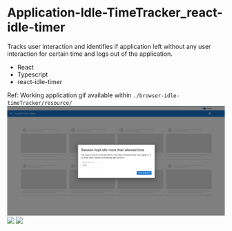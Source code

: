# Application-Idle-TimeTracker_react-idle-timer

Tracks user interaction and identifies if application left without any user interaction for certain time and logs out of the application.

- React
- Typescript
- react-idle-timer

Ref: Working application gif available within `./browser-idle-timeTracker/resource/`
![](./browser-idle-timeTracker/resource/IdleTimeTrackerScreenprint.png)
![](./browser-idle-timeTracker/resource/Idle_Time_Tracker_KeepLoggedIn.gif)
![](./browser-idle-timeTracker/resource/Idle_Time_Tracker_LogsOut.gif)

